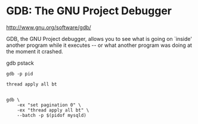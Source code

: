 # GDB: The GNU Project Debugger #
http://www.gnu.org/software/gdb/

GDB, the GNU Project debugger, allows you to see what is going on `inside' another program while it executes -- or what another program was doing at the moment it crashed.




gdb pstack

```
gdb -p pid

thread apply all bt


gdb \
    -ex "set pagination 0" \
    -ex "thread apply all bt" \
    --batch -p $(pidof mysqld)
```